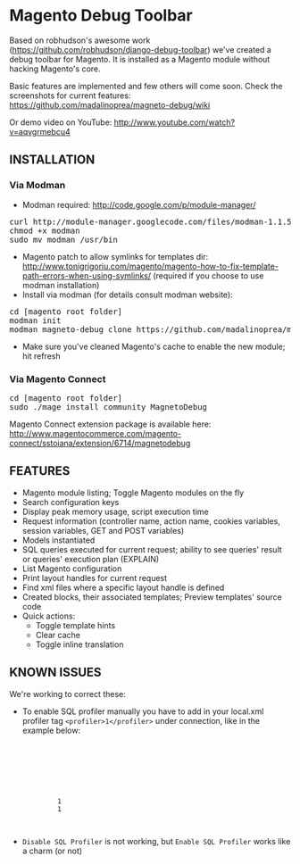 # Magento Debug Toolbar 
Based on robhudson's awesome work (<https://github.com/robhudson/django-debug-toolbar>) we've created a debug toolbar for Magento.
It is installed as a Magento module without hacking Magento's core.

Basic features are implemented and few others will come soon. Check the screenshots for current features: <https://github.com/madalinoprea/magneto-debug/wiki>

Or demo video on YouTube: http://www.youtube.com/watch?v=aqvgrmebcu4

## INSTALLATION 

### Via Modman
 - Modman required: <http://code.google.com/p/module-manager/>
<pre>
curl http://module-manager.googlecode.com/files/modman-1.1.5 > modman
chmod +x modman
sudo mv modman /usr/bin
</pre>

 - Magento patch to allow symlinks for templates dir: <http://www.tonigrigoriu.com/magento/magento-how-to-fix-template-path-errors-when-using-symlinks/> (required if you choose to use modman installation)
 - Install via modman (for details consult modman website):
<pre>
cd [magento root folder]
modman init
modman magneto-debug clone https://github.com/madalinoprea/magneto-debug.git
</pre>
 - Make sure you've cleaned Magento's cache to enable the new module; hit refresh

### Via Magento Connect
<pre>
cd [magento root folder]
sudo ./mage install community MagnetoDebug
</pre>

Magento Connect extension package is available here: http://www.magentocommerce.com/magento-connect/sstoiana/extension/6714/magnetodebug

## FEATURES 
 - Magento module listing; Toggle Magento modules on the fly
 - Search configuration keys
 - Display peak memory usage, script execution time
 - Request information (controller name, action name, cookies variables, session variables, GET and POST variables)
 - Models instantiated
 - SQL queries executed for current request; ability to see queries' result or queries' execution plan (EXPLAIN)
 - List Magento configuration
 - Print layout handles for current request
 - Find xml files where a specific layout handle is defined
 - Created blocks, their associated templates; Preview templates' source code
 - Quick actions: 
    - Toggle template hints
    - Clear cache
    - Toggle inline translation

## KNOWN ISSUES
We're working to correct these:

 - To enable SQL profiler manually you have to add in your local.xml profiler tag `<profiler>1</profiler>` under connection, like in the example below:
<pre><code>
    <default_setup>
        <connection>
            <host><![CDATA[/var/run/mysqld/mysqld.sock]]></host>
            <username><![CDATA[root]]></username>
            <password><![CDATA[]]></password>
            <dbname><![CDATA[magento]]></dbname>
            <active>1</active>
            <profiler>1</profiler>
        </connection>
    </default_setup>
</code></pre>

 - `Disable SQL Profiler` is not working, but `Enable SQL Profiler` works like a charm (or not)

